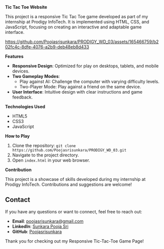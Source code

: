 **Tic Tac Toe Website**

This project is a responsive Tic Tac Toe game developed as part of my internship at Prodigy InfoTech. It is implemented using HTML, CSS, and JavaScript, focusing on creating an interactive and adaptable game interface.


https://github.com/Poojasrisunkara/PRODIGY_WD_03/assets/165466759/b202fc4c-8dfe-4076-a2b9-deb48eb8d433


**Features**

- **Responsive Design**: Optimized for play on desktops, tablets, and mobile devices.
- **Two Gameplay Modes**:
  - Play against AI: Challenge the computer with varying difficulty levels.
  - Two-Player Mode: Play against a friend on the same device.
- **User Interface**: Intuitive design with clear instructions and game feedback.

**Technologies Used**

- HTML5
- CSS3
- JavaScript

**How to Play**

1. Clone the repository: `git clone https://github.com/Poojasrisunkara/PRODIGY_WD_03.git`
2. Navigate to the project directory.
3. Open `index.html` in your web browser.

**Contribution**

This project is a showcase of skills developed during my internship at Prodigy InfoTech. Contributions and suggestions are welcome!

## Contact

If you have any questions or want to connect, feel free to reach out:

- **Email**: poojasrisunkara@gmail.com
- **LinkedIn**: [Sunkara Pooja Sri](https://www.linkedin.com/in/pooja-sri-sunkara-b93b90259/)
- **GitHub**: [Poojasrisunkara](https://github.com/Poojasrisunkara)

Thank you for checking out my Responsive Tic-Tac-Toe Game Page!
